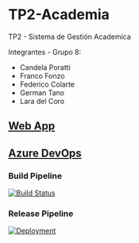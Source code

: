 # TP2-Academia

TP2 - Sistema de Gestión Academica

Integrantes - Grupo 8:
- Candela Poratti
- Franco Fonzo
- Federico Colarte
- German Tano
- Lara del Coro

## [Web App](https://academia-web.azurewebsites.net/) 

## [Azure DevOps](https://dev.azure.com/francofonzo1/TP2-Academia) 

### Build Pipeline
[![Build Status](https://dev.azure.com/francofonzo1/TP2-Academia/_apis/build/status/FrancoFonzo.TP2-Academia?branchName=main)](https://dev.azure.com/francofonzo1/TP2-Academia/_build/latest?definitionId=11&branchName=main)

### Release Pipeline
[![Deployment](https://vsrm.dev.azure.com/francofonzo1/_apis/public/Release/badge/1f0fc620-66c1-4b9c-9858-396048d59537/1/1)](https://vsrm.dev.azure.com/francofonzo1/_apis/public/Release/badge/1f0fc620-66c1-4b9c-9858-396048d59537/1/1)
